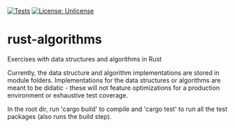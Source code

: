 [![Tests](https://github.com/catalin-i/rust-algorithms/actions/workflows/rust.yml/badge.svg)](https://github.com/catalin-i/rust-algorithms/actions/workflows/rust.yml) [![License: Unlicense](https://img.shields.io/badge/license-Unlicense-blue.svg)](http://unlicense.org/)

# rust-algorithms
Exercises with data structures and algorithms in Rust

Currently, the data structure and algorithm implementations are stored in module folders.
Implementations for the data structures or algorithms are meant to be didatic - these will not feature optimizations for a production environment or exhaustive test coverage.

In the root dir, run 'cargo build' to compile and 'cargo test' to run all the test packages (also runs the build step).
